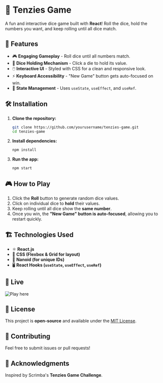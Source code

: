 # 🎲 Tenzies Game

A fun and interactive dice game built with **React**! Roll the dice, hold the numbers you want, and keep rolling until all dice match.

## 🚀 Features
- 🎮 **Engaging Gameplay** - Roll dice until all numbers match.
- 🔢 **Dice Holding Mechanism** - Click a die to hold its value.
- 🖱️ **Interactive UI** - Styled with CSS for a clean and responsive look.
- ⚡ **Keyboard Accessibility** - "New Game" button gets auto-focused on win.
- 🎯 **State Management** - Uses `useState`, `useEffect`, and `useRef`.

## 🛠️ Installation

1. **Clone the repository:**
   ```sh
   git clone https://github.com/yourusername/tenzies-game.git
   cd tenzies-game
   ```

2. **Install dependencies:**
   ```sh
   npm install
   ```

3. **Run the app:**
   ```sh
   npm start
   ```

## 🎮 How to Play
1. Click the **Roll** button to generate random dice values.
2. Click on individual dice to **hold** their values.
3. Keep rolling until all dice show the **same number**.
4. Once you win, the **"New Game" button is auto-focused**, allowing you to restart quickly.

## 🏗️ Technologies Used
- ⚛️ **React.js**
- 🎨 **CSS (Flexbox & Grid for layout)**
- 🔧 **Nanoid (for unique IDs)**
- 🖥️ **React Hooks (`useState`, `useEffect`, `useRef`)**

## 📸 Live
![Play here](https://manikantay11.github.io/tenzies_game/)

## 📜 License
This project is **open-source** and available under the [MIT License](LICENSE).

## 🤝 Contributing
Feel free to submit issues or pull requests!

## 🌟 Acknowledgments
Inspired by Scrimba's **Tenzies Game Challenge**.

